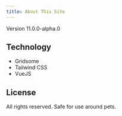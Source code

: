 ```yaml
---
title: About This Site
---
```


Version 11.0.0-alpha.0

## Technology

* Gridsome
* Tailwind CSS
* VueJS

## License

All rights reserved. Safe for use around pets.
